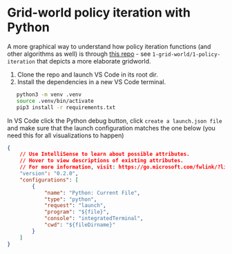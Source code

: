 # Grid-world policy iteration with Python

A more graphical way to understand how policy iteration functions (and other algorithms as well)  is through [this repo](https://github.com/rlcode/reinforcement-learning/) - see `1-grid-world/1-policy-iteration` that depicts a more elaborate gridworld. 

1. Clone the repo and launch VS Code in its root dir.  
2. Install the dependencies in a new VS Code terminal.

```bash
   python3 -m venv .venv
   source .venv/bin/activate
   pip3 install -r requirements.txt 
```

In VS Code click the Python debug button, click `create a launch.json file` and make sure that the launch configuration matches the one below (you need this for all visualizations to happen) 

```json
{
    // Use IntelliSense to learn about possible attributes.
    // Hover to view descriptions of existing attributes.
    // For more information, visit: https://go.microsoft.com/fwlink/?linkid=830387
    "version": "0.2.0",
    "configurations": [
        {
            "name": "Python: Current File",
            "type": "python",
            "request": "launch",
            "program": "${file}",
            "console": "integratedTerminal",
            "cwd": "${fileDirname}"
        }
    ]
}
```

